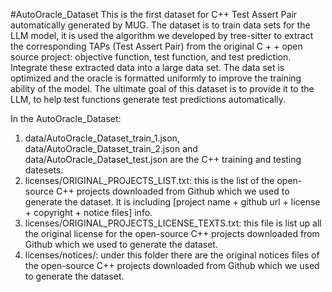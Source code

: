 #AutoOracle_Dataset
This is the first dataset for C++ Test Assert Pair automatically generated by MUG.
The dataset is to train data sets for the LLM model, it is used the algorithm we developed by tree-sitter to extract the corresponding TAPs (Test Assert Pair) from the original C + + open source project: objective function, test function, and test prediction. Integrate these extracted data into a large data set. 
The data set is optimized and the oracle is formatted uniformly to improve the training ability of the model. The ultimate goal of this dataset is to provide it to the LLM, to help test functions generate test predictions automatically.

In the AutoOracle_Dataset:
1. data/AutoOracle_Dataset_train_1.json, data/AutoOracle_Dataset_train_2.json and data/AutoOracle_Dataset_test.json are the C++ training and testing datesets.
2. licenses/ORIGINAL_PROJECTS_LIST.txt:  this is the list of the open-source C++ projects downloaded from Github which we used to generate the dataset. It is including [project name + github url + license + copyright + notice files] info.
3. licenses/ORIGINAL_PROJECTS_LICENSE_TEXTS.txt:  this file is list up all the original license for the open-source C++ projects downloaded from Github which we used to generate the dataset.
4. licenses/notices/: under this folder there are the original notices files of the open-source C++ projects downloaded from Github which we used to generate the dataset.

